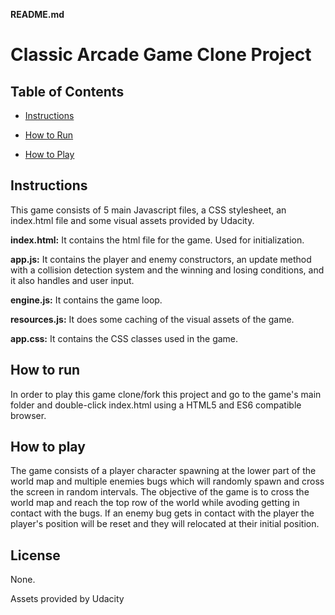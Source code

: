 **README.md**

# Classic Arcade Game Clone Project


## Table of Contents

* [Instructions](#instructions)

* [How to Run](#How-to-run)

* [How to Play](#How-to-play)

## Instructions

This game consists of 5 main Javascript files, a CSS stylesheet, an index.html file and some visual assets provided by Udacity. 

**index.html:** It contains the html file for the game. Used for initialization.

**app.js:** It contains the player and enemy constructors, an update method with a collision detection system and the winning and losing conditions, and it also handles and user input.

**engine.js:** It contains the game loop.

**resources.js:** It does some caching of the visual assets of the game. 

**app.css:** It contains the CSS classes used in the game.



## How to run

In order to play this game clone/fork this project and go to the game's main folder and double-click index.html using a HTML5 and ES6 compatible browser.


## How to play

The game consists of a player character spawning at the lower part of the world map and multiple enemies bugs which will randomly spawn and cross the screen in random intervals. The objective of the game is to cross the world map and reach the top row of the world while avoding getting in contact with the bugs. If an enemy bug gets in contact with the player the player's position will be reset and they will relocated at their initial position. 




## License

None.

Assets provided by Udacity 


